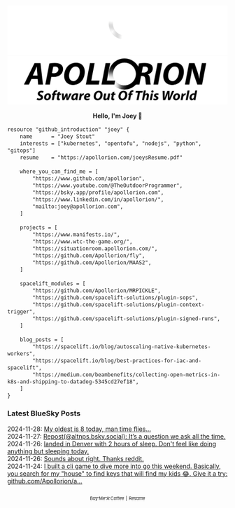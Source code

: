 ![Personal Website](https://raw.githubusercontent.com/Apollorion/apollorion/main/logos/new-large-white-transparent.png#gh-dark-mode-only)![Personal Website](https://raw.githubusercontent.com/Apollorion/apollorion/main/logos/new-large-black-transparent.png#gh-light-mode-only)

<p align="center">
    <b>Hello, I'm Joey 👋</b>
</p>

```hcl
resource "github_introduction" "joey" {
    name      = "Joey Stout"
    interests = ["kubernetes", "opentofu", "nodejs", "python", "gitops"]
    resume    = "https://apollorion.com/joeysResume.pdf"

    where_you_can_find_me = [
        "https://www.github.com/apollorion",
        "https://www.youtube.com/@TheOutdoorProgrammer",
        "https://bsky.app/profile/apollorion.com",
        "https://www.linkedin.com/in/apollorion/",
        "mailto:joey@apollorion.com",
    ]

    projects = [
        "https://www.manifests.io/",
        "https://www.wtc-the-game.org/",
        "https://situationroom.apollorion.com/",
        "https://github.com/Apollorion/fly",
        "https://github.com/Apollorion/MAAS2",
    ]

    spacelift_modules = [
        "https://github.com/Apollorion/MRPICKLE",
        "https://github.com/spacelift-solutions/plugin-sops",
        "https://github.com/spacelift-solutions/plugin-context-trigger",
        "https://github.com/spacelift-solutions/plugin-signed-runs",
    ]

    blog_posts = [
        "https://spacelift.io/blog/autoscaling-native-kubernetes-workers",
        "https://spacelift.io/blog/best-practices-for-iac-and-spacelift",
        "https://medium.com/beambenefits/collecting-open-metrics-in-k8s-and-shipping-to-datadog-5345cd27ef18",
    ]
}
```

### Latest BlueSky Posts
2024-11-28: [My oldest is 8 today, man time flies... ](https://bsky.app/profile/apollorion.com/post/3lbzeadnii226)  
2024-11-27: [Repost(@altnps.bsky.social): It’s a question we ask all the time. ](https://bsky.app/profile/altnps.bsky.social/post/3lbvmkn6bxc24)  
2024-11-26: [landed in Denver with 2 hours of sleep. Don't feel like doing anything but sleeping today. ](https://bsky.app/profile/apollorion.com/post/3lbuw5zexns26)  
2024-11-26: [Sounds about right. Thanks reddit. ](https://bsky.app/profile/apollorion.com/post/3lbswefhjw225)  
2024-11-24: [I built a cli game to dive more into go this weekend. Basically, you search for my "house" to find keys that will find my kids 😂. Give it a try: github.com/Apollorion/a... ](https://bsky.app/profile/apollorion.com/post/3lbo6zdwwgc25)  


<p align="center">
    <a href="https://www.buymeacoffee.com/apollorion"><sub><sub>Buy Me A Coffee</sub></sub></a> <sub><sub>|</sub></sub> <a href="https://apollorion.com/joeysResume.pdf"><sub><sub>Resume</sub></sub></a>
</p>
